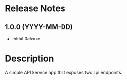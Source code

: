 # Release Notes

## 1.0.0 (YYYY-MM-DD)

* Initial Release

# Description

A simple API Service app that exposes two api endpoints.
